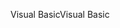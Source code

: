 <span data-ttu-id="3b97c-101">Visual Basic</span><span class="sxs-lookup"><span data-stu-id="3b97c-101">Visual Basic</span></span>